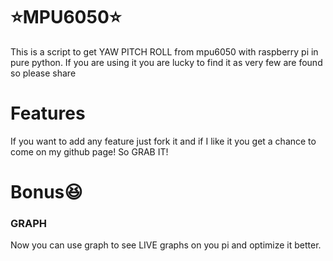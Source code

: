 # ⭐MPU6050⭐
This is a script to get YAW PITCH ROLL from mpu6050 with raspberry pi in pure python. If you are using it you are lucky to find it as very few are found so please share

# Features
If you want to add any feature just fork it and if I like it you get a chance to come on my github page!
So GRAB IT!

# Bonus😆
### GRAPH
Now you can use graph to see LIVE graphs on you pi and optimize it better.
